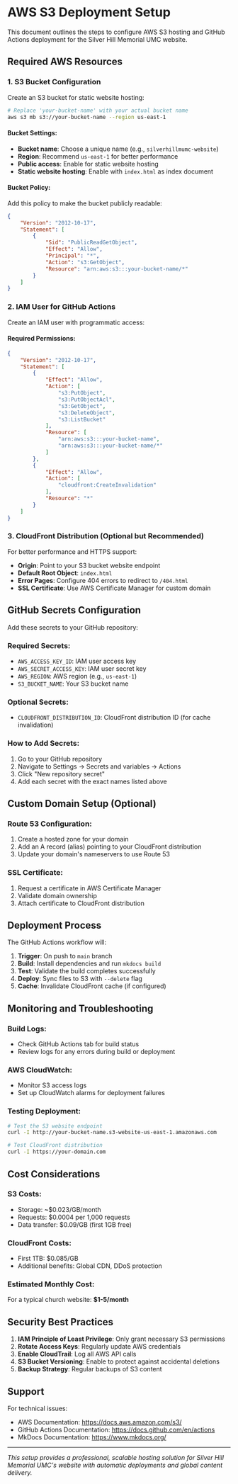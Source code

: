 # AWS S3 Deployment Setup

This document outlines the steps to configure AWS S3 hosting and GitHub Actions deployment for the Silver Hill Memorial UMC website.

## Required AWS Resources

### 1. S3 Bucket Configuration

Create an S3 bucket for static website hosting:

```bash
# Replace 'your-bucket-name' with your actual bucket name
aws s3 mb s3://your-bucket-name --region us-east-1
```

#### Bucket Settings:
- **Bucket name**: Choose a unique name (e.g., `silverhillmumc-website`)
- **Region**: Recommend `us-east-1` for better performance
- **Public access**: Enable for static website hosting
- **Static website hosting**: Enable with `index.html` as index document

#### Bucket Policy:
Add this policy to make the bucket publicly readable:

```json
{
    "Version": "2012-10-17",
    "Statement": [
        {
            "Sid": "PublicReadGetObject",
            "Effect": "Allow",
            "Principal": "*",
            "Action": "s3:GetObject",
            "Resource": "arn:aws:s3:::your-bucket-name/*"
        }
    ]
}
```

### 2. IAM User for GitHub Actions

Create an IAM user with programmatic access:

#### Required Permissions:
```json
{
    "Version": "2012-10-17",
    "Statement": [
        {
            "Effect": "Allow",
            "Action": [
                "s3:PutObject",
                "s3:PutObjectAcl",
                "s3:GetObject",
                "s3:DeleteObject",
                "s3:ListBucket"
            ],
            "Resource": [
                "arn:aws:s3:::your-bucket-name",
                "arn:aws:s3:::your-bucket-name/*"
            ]
        },
        {
            "Effect": "Allow",
            "Action": [
                "cloudfront:CreateInvalidation"
            ],
            "Resource": "*"
        }
    ]
}
```

### 3. CloudFront Distribution (Optional but Recommended)

For better performance and HTTPS support:

- **Origin**: Point to your S3 bucket website endpoint
- **Default Root Object**: `index.html`
- **Error Pages**: Configure 404 errors to redirect to `/404.html`
- **SSL Certificate**: Use AWS Certificate Manager for custom domain

## GitHub Secrets Configuration

Add these secrets to your GitHub repository:

### Required Secrets:
- `AWS_ACCESS_KEY_ID`: IAM user access key
- `AWS_SECRET_ACCESS_KEY`: IAM user secret key
- `AWS_REGION`: AWS region (e.g., `us-east-1`)
- `S3_BUCKET_NAME`: Your S3 bucket name

### Optional Secrets:
- `CLOUDFRONT_DISTRIBUTION_ID`: CloudFront distribution ID (for cache invalidation)

### How to Add Secrets:
1. Go to your GitHub repository
2. Navigate to Settings → Secrets and variables → Actions
3. Click "New repository secret"
4. Add each secret with the exact names listed above

## Custom Domain Setup (Optional)

### Route 53 Configuration:
1. Create a hosted zone for your domain
2. Add an A record (alias) pointing to your CloudFront distribution
3. Update your domain's nameservers to use Route 53

### SSL Certificate:
1. Request a certificate in AWS Certificate Manager
2. Validate domain ownership
3. Attach certificate to CloudFront distribution

## Deployment Process

The GitHub Actions workflow will:

1. **Trigger**: On push to `main` branch
2. **Build**: Install dependencies and run `mkdocs build`
3. **Test**: Validate the build completes successfully
4. **Deploy**: Sync files to S3 with `--delete` flag
5. **Cache**: Invalidate CloudFront cache (if configured)

## Monitoring and Troubleshooting

### Build Logs:
- Check GitHub Actions tab for build status
- Review logs for any errors during build or deployment

### AWS CloudWatch:
- Monitor S3 access logs
- Set up CloudWatch alarms for deployment failures

### Testing Deployment:
```bash
# Test the S3 website endpoint
curl -I http://your-bucket-name.s3-website-us-east-1.amazonaws.com

# Test CloudFront distribution
curl -I https://your-domain.com
```

## Cost Considerations

### S3 Costs:
- Storage: ~$0.023/GB/month
- Requests: $0.0004 per 1,000 requests
- Data transfer: $0.09/GB (first 1GB free)

### CloudFront Costs:
- First 1TB: $0.085/GB
- Additional benefits: Global CDN, DDoS protection

### Estimated Monthly Cost:
For a typical church website: **$1-5/month**

## Security Best Practices

1. **IAM Principle of Least Privilege**: Only grant necessary S3 permissions
2. **Rotate Access Keys**: Regularly update AWS credentials
3. **Enable CloudTrail**: Log all AWS API calls
4. **S3 Bucket Versioning**: Enable to protect against accidental deletions
5. **Backup Strategy**: Regular backups of S3 content

## Support

For technical issues:
- AWS Documentation: https://docs.aws.amazon.com/s3/
- GitHub Actions Documentation: https://docs.github.com/en/actions
- MkDocs Documentation: https://www.mkdocs.org/

---

*This setup provides a professional, scalable hosting solution for Silver Hill Memorial UMC's website with automatic deployments and global content delivery.*